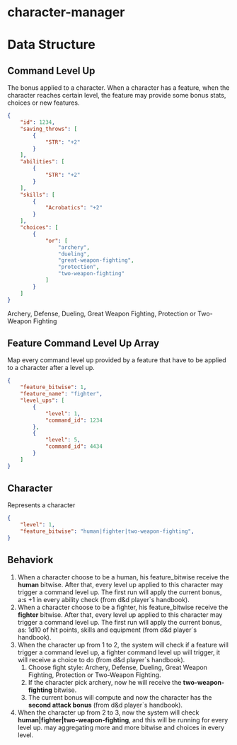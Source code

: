 # character-manager

# Data Structure

## Command Level Up
The bonus applied to a character. When a character has a feature, when the character reaches certain level, the feature may provide some bonus stats, 
choices or new features.

```json
{
    "id": 1234,
    "saving_throws": [
        {
            "STR": "+2"
        }
    ],
    "abilities": [
        {
            "STR": "+2"
        }
    ],
    "skills": [
        {
            "Acrobatics": "+2"
        }
    ],
    "choices": [
        {
            "or": [
                "archery",
                "dueling",
                "great-weapon-fighting",
                "protection",
                "two-weapon-fighting"
            ]
        }
    ]
}
```

Archery, Defense, Dueling, Great Weapon Fighting, Protection or Two-Weapon Fighting

## Feature Command Level Up Array
Map every command level up provided by a feature that have to be applied to a character after a level up.

```json
{
    "feature_bitwise": 1,
    "feature_name": "fighter",
    "level_ups": [
        {
            "level": 1,
            "command_id": 1234
        },
        { 
            "level": 5,
            "command_id": 4434 
        }
    ]
}
```

## Character
Represents a character

```json
{
    "level": 1,
    "feature_bitwise": "human|fighter|two-weapon-fighting",
}
```

## Behaviork

1. When a character choose to be a human, his feature_bitwise receive the **human** bitwise. After that, every level up applied to this
character may trigger a command level up. The first run will apply the current bonus, a:s +1 in every ability check (from d&d player`s handbook).
2. When a character choose to be a fighter, his feature_bitwise receive the **fighter** bitwise. After that, every level up applied to this
character may trigger a command level up. The first run will apply the current bonus, as: 1d10 of hit points, skills and equipment (from d&d player`s handbook).
3. When the character up from 1 to 2, the system will check if a feature will trigger a command level up, a fighter command level up will trigger,
it will receive a choice to do (from d&d player`s handbook).
    1. Choose fight style: Archery, Defense, Dueling, Great Weapon Fighting, Protection or Two-Weapon Fighting. 
    2. If the character pick archery, now he will receive the **two-weapon-fighting** bitwise.
    3. The current bonus will compute and now the character has the **second attack bonus** (from d&d player`s handbook).
4. When the character up from 2 to 3, now the system will check **human|fighter|two-weapon-fighting**, and this will be running for every level up.
may aggregating more and more bitwise and choices in every level.

